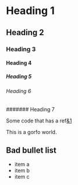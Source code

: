 # Heading 1

## Heading 2

### Heading 3

#### Heading 4

##### Heading 5

###### Heading 6

####### Heading 7

Some code that has a ref[&1]

This is a gorfo world.

## Bad bullet list

* item a
* item b
* item c

[&1]: https://www.google.com

<!-- BSSW_GITHUB_CI_MDSPELL_WORDS
gorfo
-->
